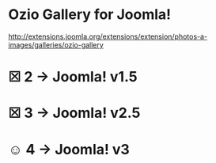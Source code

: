 Ozio Gallery for Joomla!
====
http://extensions.joomla.org/extensions/extension/photos-a-images/galleries/ozio-gallery

☒ 2 → Joomla! v1.5
==
☒ 3 → Joomla! v2.5
==
☺ 4 → Joomla! v3
==
